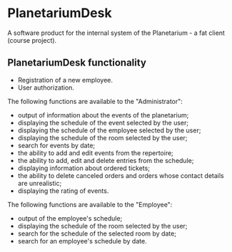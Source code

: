 # PlanetariumDesk
A software product for the internal system of the Planetarium - a fat client (course project).
## PlanetariumDesk functionality
- Registration of a new employee.
- User authorization.

The following functions are available to the "Administrator":
- output of information about the events of the planetarium;
- displaying the schedule of the event selected by the user;
- displaying the schedule of the employee selected by the user;
- displaying the schedule of the room selected by the user;
- search for events by date;
- the ability to add and edit events from the repertoire;
- the ability to add, edit and delete entries from the schedule;
- displaying information about ordered tickets;
- the ability to delete canceled orders and orders whose contact details are unrealistic;
- displaying the rating of events.

The following functions are available to the "Employee":
- output of the employee's schedule;
- displaying the schedule of the room selected by the user;
- search for the schedule of the selected room by date;
- search for an employee's schedule by date.
